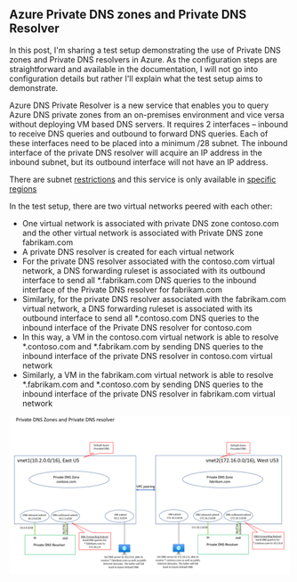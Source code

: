 ## Azure Private DNS zones and Private DNS Resolver

In this post, I'm sharing a test setup demonstrating the use of Private DNS zones and Private DNS resolvers in Azure. As the configuration steps are straightforward and available in the documentation, I will not go into configuration details but rather I'll explain what the test setup aims to demonstrate. 

Azure DNS Private Resolver is a new service that enables you to query Azure DNS private zones from an on-premises environment and vice versa without deploying VM based DNS servers. It requires 2 interfaces – inbound to receive DNS queries and outbound to forward DNS queries. Each of these interfaces need to be placed into a minimum /28 subnet. The inbound interface of the private DNS resolver will acquire an IP address in the inbound subnet, but its outbound interface will not have an IP address.

There are subnet [restrictions](https://learn.microsoft.com/en-us/azure/dns/dns-private-resolver-overview#subnet-restrictions) and this service is only available in [specific regions](https://learn.microsoft.com/en-us/azure/dns/dns-private-resolver-overview#regional-availability)


In the test setup, there are two virtual networks peered with each other:
- One virtual network is associated with private DNS zone contoso.com and the other virtual network is associated with Private DNS zone fabrikam.com
- A private DNS resolver is created for each virtual network
- For the private DNS resolver associated with the contoso.com virtual network, a DNS forwarding ruleset is associated with its outbound interface to send all *.fabrikam.com DNS queries to the inbound interface of the Private DNS resolver for fabrikam.com 
- Similarly, for the private DNS resolver associated with the fabrikam.com virtual network, a DNS forwarding ruleset is associated with its outbound interface to send all *.contoso.com DNS queries to the inbound interface of the Private DNS resolver for contoso.com 
- In this way, a VM in the contoso.com virtual network is able to resolve *.contoso.com and *.fabrikam.com by sending DNS queries to the inbound interface of the private DNS resolver in contoso.com virtual network
- Similarly, a VM in the fabrikam.com virtual network is able to resolve *.fabrikam.com and *.contoso.com by sending DNS queries to the inbound interface of the private DNS resolver in fabrikam.com virtual network

![azurednsdiagram.png](https://github.com/chianw/chianw/blob/main/azurednsdiagram.png)
